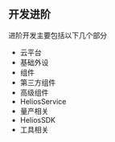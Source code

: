 ## 开发进阶
进阶开发主要包括以下几个部分

- 云平台
- 基础外设
- 组件
- 第三方组件
- 高级组件
- HeliosService
- 量产相关
- HeliosSDK
- 工具相关

